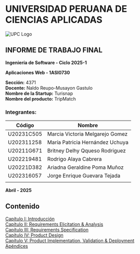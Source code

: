 # UNIVERSIDAD PERUANA DE CIENCIAS APLICADAS

![UPC Logo](https://upload.wikimedia.org/wikipedia/commons/f/fc/UPC_logo_transparente.png)

## INFORME DE TRABAJO FINAL 

**Ingeniería de Software - Ciclo 2025-1**

**Aplicaciones Web - 1ASI0730**

**Sección:** 4371  
**Docente:** Naldo Reupo-Musayon Gastulo  
**Nombre de la Startup:** Turisnap  
**Nombre del producto:** TripMatch


### Integrantes: 

|Código     |Nombre                         |
|-----------|-------------------------------|
|U20231C505| Marcia Victoria Melgarejo Gomez|
|U202311258| María Patricia Hernández Uchuya|
|U20211G671| Britney Delhy Qqueso Rodriguez |
|U202219481| Rodrigo Alaya Cabrera          |
|U20221D382| Ariadna Geraldine Poma Muñoz   |
|U202316057| Jorge Enrique Guevara Tejada   |
|     |      |

**Abril - 2025**

## Contenido 

[Capítulo I: Introducción](./repo/Capitulo%201.md) <br>
[Capítulo II: Requirements Elicitation & Analysis](./repo/Capitulo%202.md) <br>
[Capítulo III: Requirements Specification](./repo/Capitulo%203.md) <br>
[Capítulo IV: Product Design](./repo/Capitulo%204.md) <br>
[Capítulo V: Product Implementation, Validation & Deployment](./repo/Capitulo%205.md) <br>
[Apéndices](./repo/Apéndices.md)
